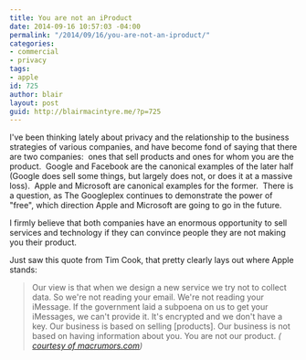 ```yaml
---
title: You are not an iProduct
date: 2014-09-16 10:57:03 -04:00
permalink: "/2014/09/16/you-are-not-an-iproduct/"
categories:
- commercial
- privacy
tags:
- apple
id: 725
author: blair
layout: post
guid: http://blairmacintyre.me/?p=725
---
```


I've been thinking lately about privacy and the relationship to the business strategies of various companies, and have become fond of saying that there are two companies:  ones that sell products and ones for whom you are the product.  Google and Facebook are the canonical examples of the later half (Google does sell some things, but largely does not, or does it at a massive loss).  Apple and Microsoft are canonical examples for the former.  There is a question, as The Googleplex continues to demonstrate the power of "free", which direction Apple and Microsoft are going to go in the future.

I firmly believe that both companies have an enormous opportunity to sell services and technology if they can convince people they are not making you their product.

Just saw this quote from Tim Cook, that pretty clearly lays out where Apple stands:

>Our view is that when we design a new service we try not to collect data. So we're not reading your email. We're not reading your iMessage. If the government laid a subpoena on us to get your iMessages, we can't provide it. It's encrypted and we don't have a key.
Our business is based on selling [products]. Our business is not based on having information about you. You are not our product. <cite>([ courtesy of macrumors.com](http://www.macrumors.com/2014/09/15/tim-cook-on-privacy/))</cite>
